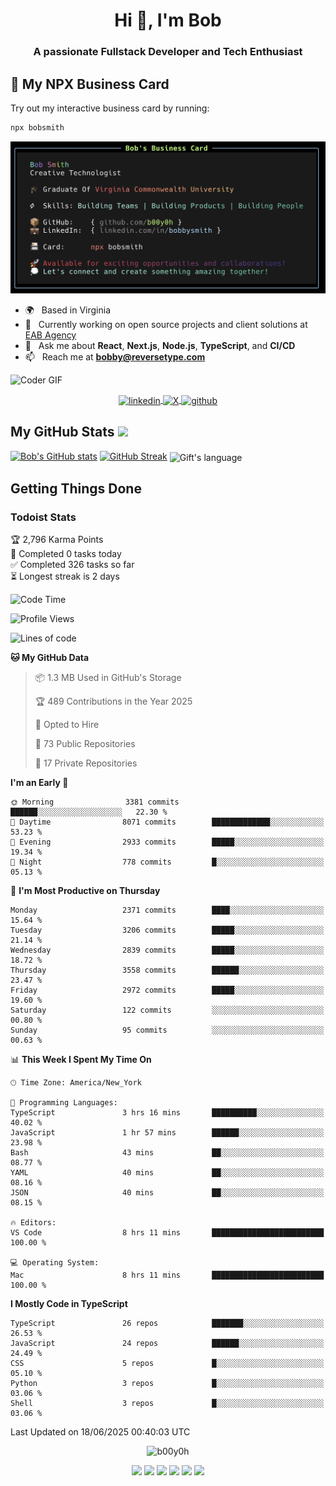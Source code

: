 <!--
**b00y0h/b00y0h** is a ✨ _special_ ✨ repository because its `README.md` appears on your GitHub profile.
-->

<!--
<p align="center"><img src="your-logo-or-image.png" alt="Logo" /></p>
-->
<div>
<h1 align="center">Hi 👋, I'm Bob</h1>
<h3 align="center">A passionate Fullstack Developer and Tech Enthusiast</h3>

## 📇 My NPX Business Card

Try out my interactive business card by running:

```bash
npx bobsmith
```

![My NPX Business Card](images/bizcard.png)

- 🌍 &nbsp; Based in Virginia
- 🔭 &nbsp; Currently working on open source projects and client solutions at [EAB Agency](https://github.com/orgs/eab-agency)
- 💬 &nbsp; Ask me about **React**, **Next.js**, **Node.js**, **TypeScript**, and **CI/CD**
- 📫 &nbsp; Reach me at **<bobby@reversetype.com>**

<img src="https://media.giphy.com/media/SWoSkN6DxTszqIKEqv/giphy.gif" alt="Coder GIF" width="500">

  </div>

<p align="center">
  <a href="https://www.linkedin.com/in/bobbysmith/" target="_blank">
    <img align="center" src="https://cdn.jsdelivr.net/npm/simple-icons@3.0.1/icons/linkedin.svg" alt="linkedin" height="30" width="30" />
  </a>
 <a href="https://x.com/ux_bob" target="_blank">
  <img src="https://cdn.jsdelivr.net/npm/simple-icons@14.13.0/icons/x.svg" alt="X" width="30" height="30" align="center" />
</a>

  <a href="https://github.com/b00y0h" target="_blank">
    <img align="center" src="https://cdn.jsdelivr.net/npm/simple-icons@3.0.1/icons/github.svg" alt="github" height="30" width="30" />
  </a>
</p>

  <!-- GitHub section -->

## My GitHub Stats <img src = "https://i.pinimg.com/originals/65/c4/f4/65c4f452571be1261e9c623f7da488ac.gif" width = 35px>

[![Bob's GitHub stats](https://github-readme-stats.vercel.app/api?username=b00y0h)](https://github.com/anuraghazra/github-readme-stats)
[![GitHub Streak](https://github-readme-streak-stats.herokuapp.com?user=b00y0h&theme=transparent&hide_border=true&exclude_days=Sun%2CSat)](https://git.io/streak-stats)
<img align="center" src="https://github-readme-stats.vercel.app/api/top-langs?username=b00y0h&langs_count=10&show_icons=true&locale=en&layout=compact&theme=light&hide=roff" alt="Gift's language" height="192px"  width="500px"/>

<!-- GitHub section: END -->

## Getting Things Done

### Todoist Stats

<!-- TODO-IST:START -->
🏆  2,796 Karma Points           
🌸  Completed 0 tasks today           
✅  Completed 326 tasks so far           
⏳  Longest streak is 2 days
<!-- TODO-IST:END -->

<!--START_SECTION:waka-->
![Code Time](http://img.shields.io/badge/Code%20Time-48%20hrs%2030%20mins-blue)

![Profile Views](http://img.shields.io/badge/Profile%20Views-5-blue)

![Lines of code](https://img.shields.io/badge/From%20Hello%20World%20I%27ve%20Written-15.9%20million%20lines%20of%20code-blue)

**🐱 My GitHub Data** 

> 📦 1.3 MB Used in GitHub's Storage 
 > 
> 🏆 489 Contributions in the Year 2025
 > 
> 💼 Opted to Hire
 > 
> 📜 73 Public Repositories 
 > 
> 🔑 17 Private Repositories 
 > 
**I'm an Early 🐤** 

```text
🌞 Morning                3381 commits        ██████░░░░░░░░░░░░░░░░░░░   22.30 % 
🌆 Daytime                8071 commits        █████████████░░░░░░░░░░░░   53.23 % 
🌃 Evening                2933 commits        █████░░░░░░░░░░░░░░░░░░░░   19.34 % 
🌙 Night                  778 commits         █░░░░░░░░░░░░░░░░░░░░░░░░   05.13 % 
```
📅 **I'm Most Productive on Thursday** 

```text
Monday                   2371 commits        ████░░░░░░░░░░░░░░░░░░░░░   15.64 % 
Tuesday                  3206 commits        █████░░░░░░░░░░░░░░░░░░░░   21.14 % 
Wednesday                2839 commits        █████░░░░░░░░░░░░░░░░░░░░   18.72 % 
Thursday                 3558 commits        ██████░░░░░░░░░░░░░░░░░░░   23.47 % 
Friday                   2972 commits        █████░░░░░░░░░░░░░░░░░░░░   19.60 % 
Saturday                 122 commits         ░░░░░░░░░░░░░░░░░░░░░░░░░   00.80 % 
Sunday                   95 commits          ░░░░░░░░░░░░░░░░░░░░░░░░░   00.63 % 
```


📊 **This Week I Spent My Time On** 

```text
🕑︎ Time Zone: America/New_York

💬 Programming Languages: 
TypeScript               3 hrs 16 mins       ██████████░░░░░░░░░░░░░░░   40.02 % 
JavaScript               1 hr 57 mins        ██████░░░░░░░░░░░░░░░░░░░   23.98 % 
Bash                     43 mins             ██░░░░░░░░░░░░░░░░░░░░░░░   08.77 % 
YAML                     40 mins             ██░░░░░░░░░░░░░░░░░░░░░░░   08.16 % 
JSON                     40 mins             ██░░░░░░░░░░░░░░░░░░░░░░░   08.15 % 

🔥 Editors: 
VS Code                  8 hrs 11 mins       █████████████████████████   100.00 % 

💻 Operating System: 
Mac                      8 hrs 11 mins       █████████████████████████   100.00 % 
```

**I Mostly Code in TypeScript** 

```text
TypeScript               26 repos            ███████░░░░░░░░░░░░░░░░░░   26.53 % 
JavaScript               24 repos            ██████░░░░░░░░░░░░░░░░░░░   24.49 % 
CSS                      5 repos             █░░░░░░░░░░░░░░░░░░░░░░░░   05.10 % 
Python                   3 repos             █░░░░░░░░░░░░░░░░░░░░░░░░   03.06 % 
Shell                    3 repos             █░░░░░░░░░░░░░░░░░░░░░░░░   03.06 % 
```




 Last Updated on 18/06/2025 00:40:03 UTC
<!--END_SECTION:waka-->

<p align="center">
  <img src="https://komarev.com/ghpvc/?username=b00y0h&style=flat-square&color=2591F6" alt="b00y0h" />
</p>

<p align="center">
  <img src="https://img.shields.io/badge/next.js-%23000000.svg?&style=for-the-badge&logo=next.js&logoColor=white" />
  <img src="https://img.shields.io/badge/node.js-%2356A546.svg?&style=for-the-badge&logo=nodedotjs&logoColor=white" />
  <img src="https://img.shields.io/badge/typescript-%23007ACC.svg?&style=for-the-badge&logo=typescript&logoColor=white" />
  <img src="https://img.shields.io/badge/javascript-%23323330.svg?&style=for-the-badge&logo=javascript&logoColor=%23F7DF1E" />
  <img src="https://img.shields.io/badge/react-%2361DAFB.svg?&style=for-the-badge&logo=react&logoColor=black" />
  <img src="https://img.shields.io/badge/github-%2312100E.svg?&style=for-the-badge&logo=github&logoColor=white" />
</p>
